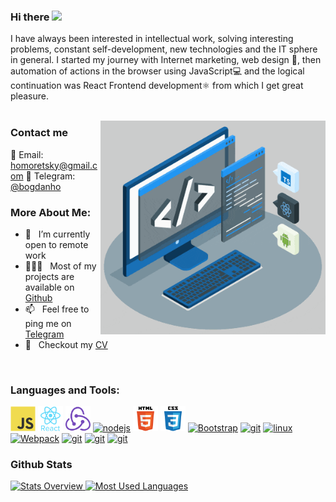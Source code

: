 ### Hi there <img src="https://github.com/TheDudeThatCode/TheDudeThatCode/blob/master/Assets/Hi.gif" width="35" />

I have always been interested in intellectual work, solving interesting problems, constant self-development, new technologies and the IT sphere in general. I started my journey with Internet marketing, web design 🎨, then automation of actions in the browser using JavaScript💻 and the logical continuation was React Frontend development⚛️ from which I get great pleasure.
<br/>
<br/>

<img align="right" alt="GIF" src="./assets/techStack.gif" width="360px"/>
  
### Contact me
📧 Email: [homoretsky@gmail.com](mailto:homoretsky@gmail.com)
💬 Telegram: [@bogdanho](https://t.me/bogdanho)
<!-- <br>📑 LinkedIn: [Bogdan Homoretsky](https://www.linkedin.com/in/bogdanhomoretsky/) -->


### More About Me:

- 🔭 &nbsp; I’m currently open to remote work
- 👨🏻‍💻 &nbsp; Most of my projects are available on [Github](https://github.com/rahul-jha98?tab=repositories)
- 📫 &nbsp; Feel free to ping me on [Telegram](https://t.me/bogdanho)
- 📝 &nbsp; Checkout my [CV](https://cv.hexlet.io/resumes/1380)

<br>

### Languages and Tools:

<a href="https://developer.mozilla.org/en-US/docs/Web/JavaScript" target="_blank" rel="noreferrer"> <img src="https://raw.githubusercontent.com/devicons/devicon/master/icons/javascript/javascript-original.svg" alt="javascript" width="40" height="40"/></a>
<a href="https://reactjs.org/" target="_blank" rel="noreferrer"> <img src="https://raw.githubusercontent.com/devicons/devicon/master/icons/react/react-original-wordmark.svg" alt="react" width="40" height="40"/></a> 
<a href="https://redux.js.org" target="_blank" rel="noreferrer"> <img src="https://raw.githubusercontent.com/devicons/devicon/master/icons/redux/redux-original.svg" alt="redux" width="40" height="40"/></a>
<a href="https://nodejs.org" target="_blank" rel="noreferrer"> <img src="https://www.vectorlogo.zone/logos/nodejs/nodejs-icon.svg" alt="nodejs" width="40" height="40"/></a>
<a href="https://www.w3.org/html/" target="_blank" rel="noreferrer"><img src="https://raw.githubusercontent.com/devicons/devicon/master/icons/html5/html5-original-wordmark.svg" alt="html5" width="40" height="40"/></a>
<a href="https://www.w3schools.com/css/" target="_blank" rel="noreferrer"><img src="https://raw.githubusercontent.com/devicons/devicon/master/icons/css3/css3-original-wordmark.svg" alt="css3" width="40" height="40"/></a>
<a href="https://getbootstrap.com/" target="_blank" rel="noreferrer"><img src="https://raw.githubusercontent.com/danielcranney/readme-generator/main/public/icons/skills/bootstrap-colored.svg" width="36" height="36" alt="Bootstrap" /></a>
<a href="https://git-scm.com/" target="_blank" rel="noreferrer"><img src="https://www.vectorlogo.zone/logos/git-scm/git-scm-icon.svg" alt="git" width="40" height="40"/></a> 
<a href="https://www.docker.com/" target="_blank" rel="noreferrer"><img src="https://www.vectorlogo.zone/logos/docker/docker-icon.svg" alt="linux" width="40" height="40"/></a> 
<a href="https://webpack.js.org/" target="_blank" rel="noreferrer"><img src="https://raw.githubusercontent.com/danielcranney/readme-generator/main/public/icons/skills/webpack-colored.svg" width="36" height="36" alt="Webpack" /></a>
<a href="https://jestjs.io/" target="_blank" rel="noreferrer"><img src="https://www.vectorlogo.zone/logos/jestjsio/jestjsio-icon.svg" alt="git" width="40" height="40"/></a> 
<a href="https://playwright.dev/" target="_blank" rel="noreferrer"><img src="https://playwright.dev/img/playwright-logo.svg" alt="git" width="40" height="40"/></a> 
<a href="https://figma.com/" target="_blank" rel="noreferrer"><img src="https://www.vectorlogo.zone/logos/figma/figma-icon.svg" alt="git" width="40" height="40"/></a>
<br>


### Github Stats
<a href='https://github.com/bogdan-ho/github-stats'>
  
![Stats Overview](https://raw.githubusercontent.com/bogdan-ho/github-stats/master/generated/overview.svg)
![Most Used Languages](https://raw.githubusercontent.com/bogdan-ho/github-stats/master/generated/languages.svg)

</a>

<br>

<!--
**bogdan-ho/bogdan-ho** is a ✨ _special_ ✨ repository because its `README.md` (this file) appears on your GitHub profile.

Here are some ideas to get you started:

- 🔭 I’m currently working on ...
- 🌱 I’m currently learning ...
- 👯 I’m looking to collaborate on ...
- 🤔 I’m looking for help with ...
- 💬 Ask me about ...
- 📫 How to reach me: ...
- 😄 Pronouns: ...
- ⚡ Fun fact: ...
-->
